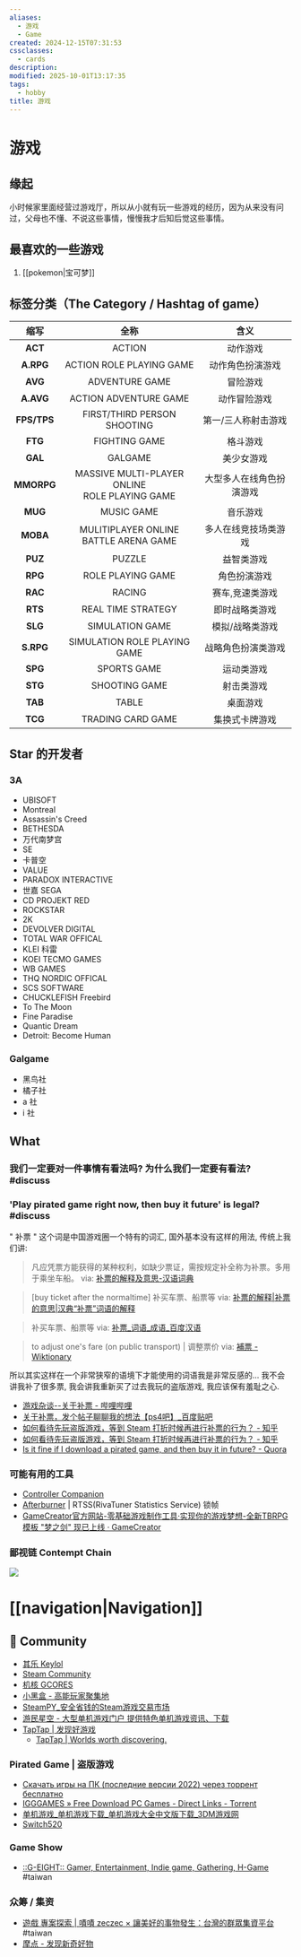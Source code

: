 ```yaml
---
aliases:
  - 游戏
  - Game
created: 2024-12-15T07:31:53
cssclasses:
  - cards
description: 
modified: 2025-10-01T13:17:35
tags:
  - hobby
title: 游戏
---
```


# 游戏

## 缘起

小时候家里面经营过游戏厅，所以从小就有玩一些游戏的经历，因为从来没有问过，父母也不懂、不说这些事情，慢慢我才后知后觉这些事情。




## 最喜欢的一些游戏

1. [[pokemon|宝可梦]]




## 标签分类（The Category / Hashtag of game）

|     缩写      |                        全称                         |      含义      |
| :---------: | :-----------------------------------------------: | :----------: |
|   **ACT**   |                      ACTION                       |     动作游戏     |
|  **A.RPG**  |             ACTION ROLE PLAYING GAME              |   动作角色扮演游戏   |
|   **AVG**   |                  ADVENTURE GAME                   |     冒险游戏     |
|  **A.AVG**  |               ACTION ADVENTURE GAME               |    动作冒险游戏    |
| **FPS/TPS** |            FIRST/THIRD PERSON SHOOTING            |  第一/三人称射击游戏  |
|   **FTG**   |                   FIGHTING GAME                   |     格斗游戏     |
|   **GAL**   |                      GALGAME                      |    美少女游戏     |
| **MMORPG**  | MASSIVE MULTI-PLAYER ONLINE <br>ROLE PLAYING GAME | 大型多人在线角色扮演游戏 |
|   **MUG**   |                    MUSIC GAME                     |     音乐游戏     |
|  **MOBA**   |     MULITIPLAYER ONLINE <br>BATTLE ARENA GAME     |  多人在线竞技场类游戏  |
|   **PUZ**   |                      PUZZLE                       |    益智类游戏     |
|   **RPG**   |                 ROLE PLAYING GAME                 |    角色扮演游戏    |
|   **RAC**   |                      RACING                       |   赛车,竞速类游戏   |
|   **RTS**   |                REAL TIME STRATEGY                 |   即时战略类游戏    |
|   **SLG**   |                  SIMULATION GAME                  |   模拟/战略类游戏   |
|  **S.RPG**  |           SIMULATION ROLE PLAYING GAME            |  战略角色扮演类游戏   |
|   **SPG**   |                    SPORTS GAME                    |    运动类游戏     |
|   **STG**   |                   SHOOTING GAME                   |    射击类游戏     |
|   **TAB**   |                       TABLE                       |     桌面游戏     |
|   **TCG**   |                 TRADING CARD GAME                 |   集换式卡牌游戏    |

## Star 的开发者

### 3A

- UBISOFT
- Montreal
- Assassin's Creed
- BETHESDA
- 万代南梦宫
- SE
- 卡普空
- VALUE
- PARADOX INTERACTIVE
- 世嘉 SEGA
- CD PROJEKT RED
- ROCKSTAR
- 2K
- DEVOLVER DIGITAL
- TOTAL WAR OFFICAL
- KLEI 科雷
- KOEI TECMO GAMES
- WB GAMES
- THQ NORDIC OFFICAL
- SCS SOFTWARE
- CHUCKLEFISH Freebird
- To The Moon
- Fine Paradise
- Quantic Dream
- Detroit: Become Human

### Galgame

- 黑鸟社
- 橘子社
- a 社
- i 社

## What

### 我们一定要对一件事情有看法吗? 为什么我们一定要有看法? #discuss

### 'Play pirated game right now, then buy it future' is legal? #discuss

 " 补票 " 这个词是中国游戏圈一个特有的词汇, 国外基本没有这样的用法, 传统上我们讲:

> 凡应凭票方能获得的某种权利，如缺少票证，需按规定补全称为补票。多用于乘坐车船。
> via: [补票的解释及意思-汉语词典](https://cd.hwxnet.com/view/nkgmheilccnmbkbe.html)

> [buy ticket after the normaltime] 补买车票、船票等
> via: [补票的解释|补票的意思|汉典“补票”词语的解释](https://www.zdic.net/hans/%E8%A1%A5%E7%A5%A8)

> 补买车票、船票等
> via: [补票_词语_成语_百度汉语](https://hanyu.baidu.com/zici/s?wd=%E8%A1%A5%E7%A5%A8)

> to adjust one's fare (on public transport) | 调整票价
> via: [補票 - Wiktionary](https://en.wiktionary.org/wiki/%E8%A3%9C%E7%A5%A8)

所以其实这样在一个非常狭窄的语境下才能使用的词语我是非常反感的... 我不会讲我补了很多票, 我会讲我重新买了过去我玩的盗版游戏, 我应该保有羞耻之心.

- [游戏杂谈--关于补票 - 哔哩哔哩](https://www.bilibili.com/read/cv2992951/)
- [关于补票，发个帖子聊聊我的想法【ps4吧】_百度贴吧](https://tieba.baidu.com/p/7972435561)
- [如何看待先玩盗版游戏，等到 Steam 打折时候再进行补票的行为？ - 知乎](https://www.zhihu.com/question/68383289/answer/423367766)
- [如何看待先玩盗版游戏，等到 Steam 打折时候再进行补票的行为？ - 知乎](https://www.zhihu.com/question/68383289)
- [Is it fine if I download a pirated game, and then buy it in future? - Quora](https://www.quora.com/Is-it-fine-if-I-download-a-pirated-game-and-then-buy-it-in-future)

### 可能有用的工具

- [Controller Companion](http://controllercompanion.com/)
- [Afterburner](https://www.msi.com/Landing/afterburner/graphics-cards) | RTSS(RivaTuner Statistics Service) 锁帧
- [GameCreator官方网站-零基础游戏制作工具·实现你的游戏梦想-全新TBRPG模板 "梦之剑" 现已上线 · GameCreator](https://gamecreator.com.cn/)

### 鄙视链 Contempt Chain

![](https://raw.githack.com/bGZo/assets/dev/2025/202507191107539.png)

# [[navigation|Navigation]]

## 👥 Community

- [其乐 Keylol](https://keylol.com/)
- [Steam Community](https://steamcommunity.com/)
- [机核 GCORES](https://www.gcores.com/)
- [小黑盒 - 高能玩家聚集地](https://xiaoheihe.cn/home)
- [SteamPY_安全省钱的Steam游戏交易市场](https://steampy.com/)
- [游民星空 - 大型单机游戏门户 提供特色单机游戏资讯、下载](https://www.gamersky.com/)
- [TapTap | 发现好游戏](https://www.taptap.cn/)
	- [TapTap | Worlds worth discovering.](https://www.taptap.io/)

### Pirated Game | 盗版游戏

- [Cкачать игры на ПК (последние версии 2022) через торрент бесплатно](https://byrut.org/)
- [IGGGAMES » Free Download PC Games - Direct Links - Torrent](https://iigggames.com/)
- [单机游戏_单机游戏下载_单机游戏大全中文版下载_3DM游戏网](https://www.3dmgame.com/)
- [Switch520](https://xxxxx520.com/)

### Game Show

- [::G-EIGHT:: Gamer, Entertainment, Indie game, Gathering, H-Game ](https://geight.io/) #taiwan

### 众筹 / 集资

- [遊戲 專案探索 | 嘖嘖 zeczec × 讓美好的事物發生：台灣的群眾集資平台](https://www.zeczec.com/categories?category=13&page=1) #taiwan
- [摩点 - 发现新奇好物](https://www.modian.com/)
